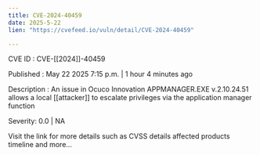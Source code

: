 ```yaml
---
title: CVE-2024-40459
date: 2025-5-22
lien: "https://cvefeed.io/vuln/detail/CVE-2024-40459"

---
```


CVE ID : CVE-[[2024]]-40459

Published :  May 22
2025
7:15 p.m. | 1 hour
4 minutes ago

Description : An issue in Ocuco Innovation APPMANAGER.EXE v.2.10.24.51 allows a local [[attacker]] to escalate privileges via the application manager function

Severity: 0.0 | NA

Visit the link for more details
such as CVSS details
affected products
timeline
and more...
